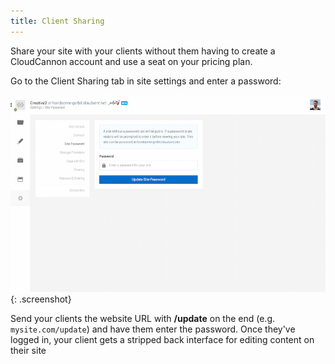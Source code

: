 ```yaml
---
title: Client Sharing
---
```


Share your site with your clients without them having to create a CloudCannon account and use a seat on your pricing plan.

Go to the Client Sharing tab in site settings and enter a password:

![Password sharing](/img/sharing/5.png){: .screenshot}

Send your clients the website URL with **/update** on the end (e.g. `mysite.com/update`) and have them enter the password. Once they've logged in, your client gets a stripped back interface for editing content on their site
